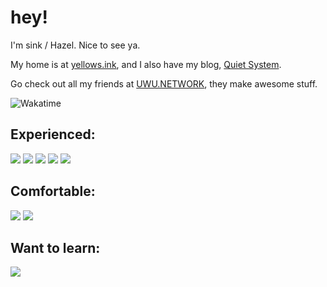 # hey!
I'm sink / Hazel. Nice to see ya.

My home is at [yellows.ink](//yellows.ink), and I also have my blog, [Quiet System](//uwu.network/~sink/blog).

Go check out all my friends at [UWU.NETWORK](//github.com/uwu), they make awesome stuff.

<!--![Metrics](https://metrics.lecoq.io/Yellowsink?template=classic&languages=1&stars=1&followup=1&people=1&activity=1&notable=1&achievements=1&languages.limit=8&languages.sections=most-used&languages.colors=github&languages.threshold=0%25&languages.indepth=false&languages.analysis.timeout=15&languages.categories=markup%2C%20programming&languages.recent.categories=markup%2C%20programming&languages.recent.load=300&languages.recent.days=14&stars.limit=4&followup.sections=repositories&followup.indepth=false&people.limit=24&people.size=28&people.types=followers%2C%20following&people.identicons=false&people.shuffle=false&activity.limit=5&activity.load=300&activity.days=14&activity.filter=all&activity.visibility=all&activity.timestamps=false&achievements.threshold=C&achievements.secrets=true&achievements.display=detailed&achievements.limit=0&notable.from=organization&notable.repositories=false&notable.indepth=false&config.timezone=Europe%2FLondon)-->

![Wakatime](https://wakatime.com/share/@78bcc80e-c76e-4ef7-bcae-5afcacaf2ced/7cf6f4ba-8cfd-4052-94ae-9ad7fdea749e.svg)

## Experienced:
<!-- Languages -->
<img src="https://skillicons.dev/icons?i=js,ts,cs,md,html,css,sass,regex" />
<!-- Frameworks -->
<img src="https://skillicons.dev/icons?i=solidjs,astro,dotnet,workers,deno" />
<!-- DBs -->
<img src="https://skillicons.dev/icons?i=workers,mysql" />
<!-- Web tooling -->
<img src="https://skillicons.dev/icons?i=vite,vscode,tailwind" />
<!-- Other -->
<img src="https://skillicons.dev/icons?i=github,linux,idea,vscode,git,githubactions" />

## Comfortable:
<!-- Languages -->
<img src="https://skillicons.dev/icons?i=rust,dart,bash,svg,latex" />
<!-- Other -->
<img src="https://skillicons.dev/icons?i=react,svelte,vue,alpinejs,postman,visualstudio" />

## Want to learn:
<img src="https://skillicons.dev/icons?i=haskell,kotlin,ktor,plan9,swift,zig,remix,docker" />
